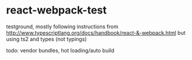 # react-webpack-test


testground, mostly following instructions from http://www.typescriptlang.org/docs/handbook/react-&-webpack.html but using ts2 and types (not typings)

todo:  vendor bundles, hot loading/auto build